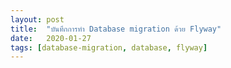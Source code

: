 ```yaml
---
layout: post
title:  "บันทึกการทำ Database migration ด้วย Flyway"
date:   2020-01-27
tags: [database-migration, database, flyway]
---
```

